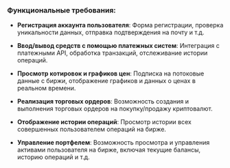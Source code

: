 ### Функциональные требования:

- **Регистрация аккаунта пользователя**: Форма регистрации, проверка уникальности данных, отправка подтверждения на
  почту и т.д.

- **Ввод/вывод средств с помощью платежных систем**: Интеграция с платежными API, обработка транзакций, отслеживание
  истории операций.

- **Просмотр котировок и графиков цен**: Подписка на потоковые данные с биржи, отображение графиков и данных о ценах в
  реальном времени.

- **Реализация торговых ордеров**: Возможность создания и выполнения торговых ордеров на покупку/продажу криптовалют.

- **Отображение истории операций**: Просмотр истории всех совершенных пользователем операций на бирже.

- **Управление портфелем**: Возможность просмотра и управления активами пользователя на бирже, включая текущие балансы,
  историю операций и т.д.
